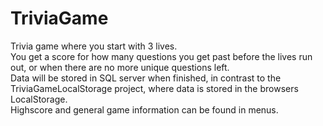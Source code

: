 # TriviaGame
Trivia game where you start with 3 lives.  
You get a score for how many questions you get past before the lives run out, or when there are no more unique questions left.  
Data will be stored in SQL server when finished, in contrast to the TriviaGameLocalStorage project, where data is stored in the browsers LocalStorage.  
Highscore and general game information can be found in menus.  
